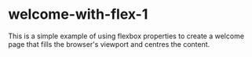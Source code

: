 # welcome-with-flex-1
 
This is a simple example of using flexbox properties to create a welcome page that fills the browser's viewport and centres the content.
